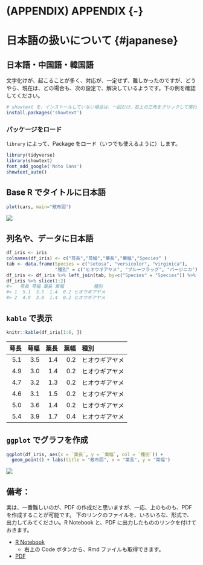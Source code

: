 # (APPENDIX) APPENDIX {-}
# 日本語の扱いについて {#japanese}



## 日本語・中国語・韓国語

文字化けが、起こることが多く、対応が、一定せず、難しかったのですが、どうやら、現在は、どの場合も、次の設定で、解決しているようです。下の例を確認してください。


```r
# showtext を、インストールしていない場合は、一回だけ、右上の三角をクリックして実行
install.packages('showtext')
```

### パッケージをロード

`library` によって、Package をロード（いつでも使えるように）します。


```r
library(tidyverse)
library(showtext) 
font_add_google('Noto Sans')
showtext_auto()
```

## Base R でタイトルに日本語


```r
plot(cars, main="散布図")
```

![](81-japanese_files/figure-epub3/unnamed-chunk-3-1.png)<!-- -->


## 列名や、データに日本語



```r
df_iris <- iris
colnames(df_iris) <- c("萼長","萼幅","葉長","葉幅","Species" )
tab <- data.frame(Species = c("setosa", "versicolor", "virginica"), 
                  "種別" = c("ヒオウギアヤメ", "ブルーフラッグ", "バージニカ"))
df_iris <- df_iris %>% left_join(tab, by=c("Species" = "Species")) %>% select(-5)
df_iris %>% slice(1:2)
#>   萼長 萼幅 葉長 葉幅           種別
#> 1  5.1  3.5  1.4  0.2 ヒオウギアヤメ
#> 2  4.9  3.0  1.4  0.2 ヒオウギアヤメ
```

## `kable` で表示


```r
knitr::kable(df_iris[1:6, ])
```



| 萼長| 萼幅| 葉長| 葉幅|種別           |
|----:|----:|----:|----:|:--------------|
|  5.1|  3.5|  1.4|  0.2|ヒオウギアヤメ |
|  4.9|  3.0|  1.4|  0.2|ヒオウギアヤメ |
|  4.7|  3.2|  1.3|  0.2|ヒオウギアヤメ |
|  4.6|  3.1|  1.5|  0.2|ヒオウギアヤメ |
|  5.0|  3.6|  1.4|  0.2|ヒオウギアヤメ |
|  5.4|  3.9|  1.7|  0.4|ヒオウギアヤメ |


## `ggplot` でグラフを作成


```r
ggplot(df_iris, aes(x = `葉長`, y = `葉幅`, col = `種別`)) +
  geom_point() + labs(title = "散布図", x = "葉長", y = "葉幅")
```

![](81-japanese_files/figure-epub3/unnamed-chunk-5-1.png)<!-- -->


## 備考：

実は、一番難しいのが、PDF の作成だと思いますが、一応、上のものも、PDF を作成することが可能です。
下のリンクのファイルを、いろいろな、形式で、出力してみてください。R Notebook と、PDF に出力したもののリンクを付けておきます。

* [R Notebook](https://ds-sl.github.io/intro2r/Rmarkdown-J.nb.html)
  - 右上の Code ボタンから、Rmd ファイルも取得できます。
* [PDF](https://ds-sl.github.io/intro2r/Rmarkdown-J.pdf)
